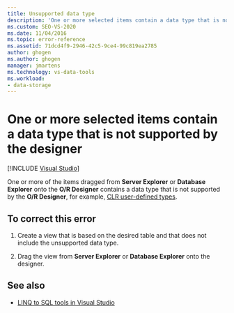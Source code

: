 ```yaml
---
title: Unsupported data type
description: 'One or more selected items contain a data type that is not supported by the designer. View information about this Visual Studio O/R Designer message.'
ms.custom: SEO-VS-2020
ms.date: 11/04/2016
ms.topic: error-reference
ms.assetid: 71dcd4f9-2946-42c5-9ce4-99c819ea2785
author: ghogen
ms.author: ghogen
manager: jmartens
ms.technology: vs-data-tools
ms.workload:
- data-storage
---
```

# One or more selected items contain a data type that is not supported by the designer

 [!INCLUDE [Visual Studio](~/includes/applies-to-version/vs-windows-only.md)]

One or more of the items dragged from **Server Explorer** or **Database Explorer** onto the **O/R Designer** contains a data type that is not supported by the **O/R Designer**, for example, [CLR user-defined types](/dotnet/framework/data/adonet/sql/clr-user-defined-types).

## To correct this error

1. Create a view that is based on the desired table and that does not include the unsupported data type.

2. Drag the view from **Server Explorer** or **Database Explorer** onto the designer.

## See also

- [LINQ to SQL tools in Visual Studio](../data-tools/linq-to-sql-tools-in-visual-studio2.md)
